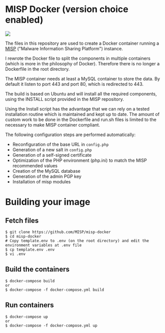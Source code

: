 MISP Docker (version choice enabled)
===========

[![](https://travis-ci.org/MISP/misp-docker.svg?branch=master)](https://travis-ci.org/yaleman/misp-docker)

The files in this repository are used to create a Docker container running a [MISP](http://www.misp-project.org) ("Malware Information Sharing Platform") instance.

I rewrote the Docker file to split the components in multiple containers (which is more in the philosophy of Docker). Therefore there is no longer a Dockerfile in the root directory.

The MISP container needs at least a MySQL container to store the data. By default it listen to port 443 and port 80, which is redirected to 443.

The build is based on Ubuntu and will install all the required components, using the INSTALL script provided in the MISP repository. 

Using the Install script has the advantage that we can rely on a tested installation routine which is maintained and kept up to date. The amount of custom work to be done in the Dockerfile and run.sh files is limited to the necessary to make MISP container compliant.

The following configuration steps are performed automatically:
* Reconfiguration of the base URL in `config.php`
* Generation of a new salt in `config.php`
* Generation of a self-signed certificate
* Optimization of the PHP environment (php.ini) to match the MISP recommended values
* Creation of the MySQL database
* Generation of the admin PGP key
* Installation of misp modules 

# Building your image

## Fetch files
```
$ git clone https://github.com/MISP/misp-docker
$ cd misp-docker
# Copy template.env to .env (on the root directory) and edit the environment variables at .env file
$ cp template.env .env
$ vi .env
```

## Build the containers
```
$ docker-compose build
or
$ docker-compose -f docker-compose.yml build
```

## Run containers
```
$ docker-compose up
or
$ docker-compose -f docker-compose.yml up
```
